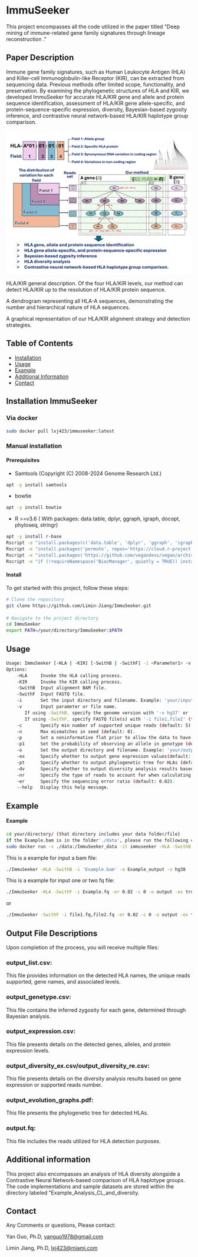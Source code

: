 # ImmuSeeker
This project encompasses all the code utilized in the paper titled "Deep mining of immune-related gene family signatures through lineage reconstruction ."

## Paper Description
Immune gene family signatures, such as Human Leukocyte Antigen (HLA) and Killer-cell Immunoglobulin-like Receptor (KIR), can be extracted from sequencing data. Previous methods offer limited scope, functionality, and preservation. By examining the phylogenetic structures of HLA and KIR, we developed ImmuSeeker for accurate HLA/KIR gene and allele and protein sequence identification, assessment of HLA/KIR gene allele-specific, and protein-sequence-specific expression, diversity, Bayesian-based zygosity inference, and contrastive neural network-based HLA/KIR haplotype group comparison. 

![Framework](https://github.com/Limin-Jiang/HLA_autoimmune/blob/main/Figure.JPG)

HLA/KIR general description. Of the four HLA/KIR levels, our method can detect HLA/KIR up to the resolution of HLA/KIR protein sequence. 

A dendrogram representing all HLA-A sequences, demonstrating the number and hierarchical nature of HLA sequences. 

A graphical representation of our HLA/KIR alignment strategy and detection strategies. 

## Table of Contents

- [Installation](#installation)
- [Usage](#usage)
- [Example](#Example)
- [Additional Information](#Additional)
- [Contact](#contact)

## Installation ImmuSeeker

### Via docker 

```bash
sudo docker pull lxj423/immuseeker:latest
```

### Manual installation

####  Prerequisites

- Samtools (Copyright (C) 2008-2024 Genome Research Ltd.)
```bash
apt -y install samtools
```

- bowtie

```bash
apt -y install bowtie
```

- R  >=v3.6 ( With packages: data.table, dplyr, ggraph, igraph, docopt, phyloseq, stringr)
```bash
apt -y install r-base
Rscript -e "install.packages(c('data.table', 'dplyr', 'ggraph', 'igraph', 'docopt','stringr'))"
Rscript -e "install.packages('permute', repos='https://cloud.r-project.org/')"
Rscript -e "install.packages('https://github.com/vegandevs/vegan/archive/refs/tags/v2.6-4.tar.gz', repos = NULL, type = 'source')"
Rscript -e "if (!requireNamespace('BiocManager', quietly = TRUE)) install.packages('BiocManager'); BiocManager::install('phyloseq')"
```

####  Install
To get started with this project, follow these steps:

```bash
# Clone the repository
git clone https://github.com/Limin-Jiang/ImmuSeeker.git

# Navigate to the project directory
cd ImmuSeeker
export PATH=/your/directory/ImmuSeeker:$PATH
```



## Usage

```bash
Usage: ImmuSeeker [-HLA | -KIR] [-SwithB | -SwithF] -i <Parameter1> -v <Parameter2> -c <Parameter3> -n <Parameter4>  -p <Parameter5> -p1 <Parameter6> -o <Parameter7>  -er <Parameter8> -ex <Parameter9> -pt <Parameter10> -dv <Parameter11> -nr <Parameter12>
Options:
	-HLA     Invoke the HLA calling process.
	-KIR     Invoke the KIR calling process.
	-SwithB  Input alignment BAM file.
	-SwithF  Input FASTQ file.
	-i       Set the input directory and filename. Example: 'your/input/directory/inputfile.bam'.
	-v       Input parameter or file name. 
	   If using -SwithB, specify the genome version with '-v hg37' or '-v hg38'. 
	   If using -SwithF, specify FASTQ file(s) with '-i file1,file2' (two files) or '-i file' (one file).
	-c       Specify min number of supported unique reads (default: 5).
	-n       Max mismatches in seed (default: 0).
	-p       Set a noninformative flat prior to allow the data to have a strong influence on the posterior distribution. (default: -p '(1/3,1/3,1/3)').
	-p1      Set the probability of observing an allele in genotype (default: 1/2).
	-o       Set the output directory and filename. Example: 'your/output/directory/outfile'.
	-ex      Specify whether to output gene expression values(default: -ex false).
	-pt      Specify whether to output phylogenetic tree for HLAs (default: false).
	-dv      Specify whether to output diversity analysis results based on the number of unique reads ('dvr') or gene expression ('dve'). (default:  false).
	-nr      Specify the type of reads to account for when calculating gene expression. Choose between HLA reads ('HLAn') or total reads ('Totaln'). Calculating using total reads requires more time. (default: 'HLAn').
	-er      Specify the sequencing error ratio (default: 0.02).
	--help   Display this help message.
```
## Example

#### Example

```bash
cd your/directory/ (that directory includes your data folder/file)
if the Example.bam is in the folder'./data', please run the following command. 
sudo docker run -v ./data:/ImmuSeeker_data -it immuseeker -HLA -SwithB -i 'Example.bam' -o Example_output -v hg38 -c 0 -n 0  -p '(1/3,1/3,1/3)' -p1 0.5 -er 0.02 -ex false -pt false -dv dvr -nr HLAn

```


This is a example for input a bam file:
```bash
./ImmuSeeker -HLA -SwithB -i 'Example.bam' -o Example_output -v hg38
```

This is a example for input one or two fq file:
```bash
./ImmuSeeker -HLA -SwithF -i Example.fq -er 0.02 -c 0 -o output -ex true -dv dve -pt true
```

or

```bash
./ImmuSeeker -SwithF -i file1.fq,file2.fq -er 0.02 -c 0 -o output -ex true -dv dve -pt true
```


## Output File Descriptions

Upon completion of the process, you will receive multiple files:

### output_list.csv: 

This file provides information on the detected HLA names, the unique reads supported, gene names, and associated levels.

### output_genetype.csv: 

This file contains the inferred zygosity for each gene, determined through Bayesian analysis.

### output_expression.csv: 

This file presents details on the detected genes, alleles, and protein expression levels.

### output_diversity_ex.csv/output_diversity_re.csv: 

This file presents details on the diversity analysis results based on gene expression or supported reads number.

### output_evolution_graphs.pdf: 

This file presents the phylogenetic tree for detected HLAs.

### output.fq: 

This file includes the reads utilized for HLA detection purposes.


## Additional information

This project also encompasses an analysis of HLA diversity alongside a Contrastive Neural Network-based comparison of HLA haplotype groups. The code implementations and sample datasets are stored within the directory labeled "Example_Analysis_CL_and_diversity.



## Contact

Any Comments or questions, Please contact:

Yan Guo, Ph.D, yanguo1978@gmail.com

Limin Jiang, Ph.D, lxj423@miami.com
